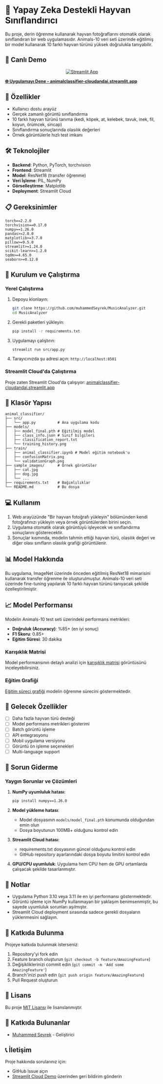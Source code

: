 # 🐾 Yapay Zeka Destekli Hayvan Sınıflandırıcı

Bu proje, derin öğrenme kullanarak hayvan fotoğraflarını otomatik olarak sınıflandıran bir web uygulamasıdır. Animals-10 veri seti üzerinde eğitilmiş bir model kullanarak 10 farklı hayvan türünü yüksek doğrulukla tanıyabilir.

## 🚀 Canlı Demo
<div align="center">
  <a href="https://animalclassifier-cloudandai.streamlit.app">
    <img src="https://static.streamlit.io/badges/streamlit_badge_black_white.svg" alt="Streamlit App"/>
  </a>
</div>

**[🌐 Uygulamayı Dene - animalclassifier-cloudandai.streamlit.app](https://animalclassifier-cloudandai.streamlit.app)**

## 🚀 Özellikler
- Kullanıcı dostu arayüz
- Gerçek zamanlı görüntü sınıflandırma
- 10 farklı hayvan türünü tanıma (kedi, köpek, at, kelebek, tavuk, inek, fil, koyun, örümcek, sincap)
- Sınıflandırma sonuçlarında olasılık değerleri
- Örnek görüntülerle hızlı test imkanı

## 🛠️ Teknolojiler
- **Backend**: Python, PyTorch, torchvision
- **Frontend**: Streamlit
- **Model**: ResNet18 (transfer öğrenme)
- **Veri İşleme**: PIL, NumPy
- **Görselleştirme**: Matplotlib
- **Deployment**: Streamlit Cloud

## 📋 Gereksinimler
```
torch==2.2.0
torchvision==0.17.0
numpy==1.26.0
pandas>=2.0.0
matplotlib>=3.7.0
pillow>=9.5.0
streamlit>=1.24.0
scikit-learn>=1.2.0
tqdm>=4.65.0
seaborn>=0.12.0
```

## 🚀 Kurulum ve Çalıştırma

### Yerel Çalıştırma
1. Depoyu klonlayın:
   ```bash
   git clone https://github.com/muhammedSeyrek/MusicAnalyzer.git
   cd MusicAnalyzer
   ```

2. Gerekli paketleri yükleyin:
   ```bash
   pip install -r requirements.txt
   ```

3. Uygulamayı çalıştırın:
   ```bash
   streamlit run src/app.py
   ```

4. Tarayıcınızda şu adresi açın: `http://localhost:8501`

### Streamlit Cloud'da Çalıştırma
Proje zaten Streamlit Cloud'da çalışıyor: [animalclassifier-cloudandai.streamlit.app](https://animalclassifier-cloudandai.streamlit.app)

## 📂 Klasör Yapısı
```
animal_classifier/
├── src/
│   └── app.py          # Ana uygulama kodu
├── models/
│   ├── model_final.pth # Eğitilmiş model
│   ├── class_info.json # Sınıf bilgileri
│   ├── classification_report.txt
│   └── training_history.png
├── train/
│   ├── animal_classifier.ipynb # Model eğitim notebook'u
│   ├── confusionMatrix.png
│   └── validationGraph.png
├── sample_images/      # Örnek görüntüler
│   ├── cat.jpg
│   ├── dog.jpg
│   └── ...
├── requirements.txt    # Bağımlılıklar
└── README.md           # Bu dosya
```

## 💻 Kullanım
1. Web arayüzünde "Bir hayvan fotoğrafı yükleyin" bölümünden kendi fotoğrafınızı yükleyin veya örnek görüntülerden birini seçin.
2. Uygulama otomatik olarak görüntüyü işleyecek ve sınıflandırma sonuçlarını gösterecektir.
3. Sonuçlar kısmında, modelin tahmin ettiği hayvan türü, olasılık değeri ve diğer olası sınıfların olasılık grafiği görüntülenir.

## 📊 Model Hakkında
Bu uygulama, ImageNet üzerinde önceden eğitilmiş ResNet18 mimarisini kullanarak transfer öğrenme ile oluşturulmuştur. Animals-10 veri seti üzerinde fine-tuning yapılarak 10 farklı hayvan türünü tanıyacak şekilde özelleştirilmiştir.

## 📈 Model Performansı
Modelin Animals-10 test seti üzerindeki performans metrikleri:
- **Doğruluk (Accuracy)**: %85+ (en iyi sonuç)
- **F1 Skoru**: 0.85+
- **Eğitim Süresi**: 30 dakika

### Karışıklık Matrisi
Model performansının detaylı analizi için [karışıklık matrisi](train/confusionMatrix.png) görüntüsünü inceleyebilirsiniz.

### Eğitim Grafiği
[Eğitim süreci grafiği](train/validationGraph.png) modelin öğrenme sürecini göstermektedir.

## 🎯 Gelecek Özellikler
- [ ] Daha fazla hayvan türü desteği
- [ ] Model performans metrikleri gösterimi
- [ ] Batch görüntü işleme
- [ ] API entegrasyonu
- [ ] Mobil uygulama versiyonu
- [ ] Görüntü ön işleme seçenekleri
- [ ] Multi-language support

## 🔧 Sorun Giderme

### Yaygın Sorunlar ve Çözümleri
1. **NumPy uyumluluk hatası**: 
   ```bash
   pip install numpy==1.26.0
   ```

2. **Model yükleme hatası**: 
   - Model dosyasının `models/model_final.pth` konumunda olduğundan emin olun
   - Dosya boyutunun 100MB+ olduğunu kontrol edin

3. **Streamlit Cloud hatası**: 
   - requirements.txt dosyasının güncel olduğunu kontrol edin
   - GitHub repository ayarlarındaki dosya boyutu limitini kontrol edin

4. **GPU/CPU uyumluluk**: Uygulama hem CPU hem de GPU ortamlarda çalışacak şekilde tasarlanmıştır.

## 📝 Notlar
- Uygulama Python 3.10 veya 3.11 ile en iyi performansı göstermektedir.
- Görüntü işleme için NumPy kullanmayan bir yaklaşım benimsenmiştir, bu sayede uyumluluk sorunları aşılmıştır.
- Streamlit Cloud deployment sırasında sadece gerekli dosyaların yüklenmesini sağlayın.

## 🤝 Katkıda Bulunma
Projeye katkıda bulunmak isterseniz:
1. Repository'yi fork edin
2. Feature branch oluşturun (`git checkout -b feature/AmazingFeature`)
3. Değişikliklerinizi commit edin (`git commit -m 'Add some AmazingFeature'`)
4. Branch'inizi push edin (`git push origin feature/AmazingFeature`)
5. Pull Request oluşturun

## 📄 Lisans
Bu proje [MIT Lisansı](LICENSE) ile lisanslanmıştır.

## 👥 Katkıda Bulunanlar
- [Muhammed Seyrek](https://github.com/muhammedSeyrek) - Geliştirici

## 📞 İletişim
Proje hakkında sorularınız için:
- GitHub Issue açın
- [Streamlit Cloud Demo](https://animalclassifier-cloudandai.streamlit.app) üzerinden geri bildirim gönderin
